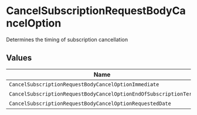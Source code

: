 # CancelSubscriptionRequestBodyCancelOption

Determines the timing of subscription cancellation


## Values

| Name                                                             | Value                                                            |
| ---------------------------------------------------------------- | ---------------------------------------------------------------- |
| `CancelSubscriptionRequestBodyCancelOptionImmediate`             | immediate                                                        |
| `CancelSubscriptionRequestBodyCancelOptionEndOfSubscriptionTerm` | end_of_subscription_term                                         |
| `CancelSubscriptionRequestBodyCancelOptionRequestedDate`         | requested_date                                                   |